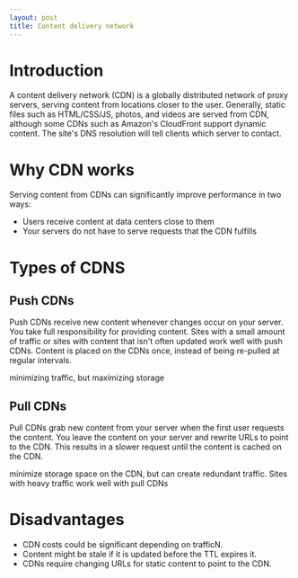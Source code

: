 ```yaml
---
layout: post
title: Content delivery network
---
```



# Introduction

A content delivery network (CDN) is a globally distributed network of proxy servers, serving content from locations closer to the user. Generally, static files such as HTML/CSS/JS, photos, and videos are served from CDN, although some CDNs such as Amazon's CloudFront support dynamic content. The site's DNS resolution will tell clients which server to contact.

# Why CDN works 
Serving content from CDNs can significantly improve performance in two ways:

- Users receive content at data centers close to them
- Your servers do not have to serve requests that the CDN fulfills

# Types of CDNS

## Push CDNs

Push CDNs receive new content whenever changes occur on your server. You take full responsibility for providing content. Sites with a small amount of traffic or sites with content that isn't often updated work well with push CDNs. Content is placed on the CDNs once, instead of being re-pulled at regular intervals.

minimizing traffic, but maximizing storage

## Pull CDNs

Pull CDNs grab new content from your server when the first user requests the content. You leave the content on your server and rewrite URLs to point to the CDN. This results in a slower request until the content is cached on the CDN.

minimize storage space on the CDN, but can create redundant traffic. Sites with heavy traffic work well with pull CDNs

# Disadvantages

- CDN costs could be significant depending on trafficN.
- Content might be stale if it is updated before the TTL expires it.
- CDNs require changing URLs for static content to point to the CDN.

